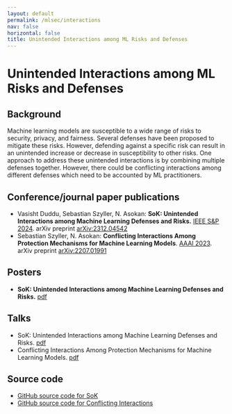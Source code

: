 ```yaml
---
layout: default
permalink: /mlsec/interactions
nav: false
horizontal: false
title: Unintended Interactions among ML Risks and Defenses
---
```



# Unintended Interactions among ML Risks and Defenses

## Background 

Machine learning models are susceptible to a wide range of risks to security, privacy, and fairness. 
Several defenses have been proposed to mitigate these risks. 
However, defending against a specific risk can result in an unintended increase or decrease in susceptibility to other risks. 
One approach to address these unintended interactions is by combining multiple defenses together. 
However, there could be conflicting interactions among different defenses which need to be accounted by ML practitioners.

## Conference/journal paper publications

- Vasisht Duddu, Sebastian Szyller, N. Asokan: **SoK: Unintended Interactions among Machine Learning Defenses and Risks.** [IEEE S&P 2024](https://sp2024.ieee-security.org/). arXiv preprint [arXiv:2312.04542](https://arxiv.org/abs/2312.04542)
- Sebastian Szyller, N. Asokan: **Conflicting Interactions Among Protection Mechanisms for Machine Learning Models**. [AAAI 2023](https://aaai-23.aaai.org). arXiv preprint [arXiv:2207.01991](https://arxiv.org/abs/2207.01991)

## Posters

- **SoK: Unintended Interactions among Machine Learning Defenses and Risks.** [pdf](../../assets/pdf/mlsec/sok_poster.pdf)

## Talks

- SoK: Unintended Interactions among Machine Learning Defenses and Risks. [pdf](../../assets/pdf/mlsec/SoK.pdf)
- Conflicting Interactions Among Protection Mechanisms for Machine Learning Models. [pdf](../../assets/pdf/mlsec/MLConfGoals-master.pdf)

## Source code


- [GitHub source code for SoK](https://github.com/ssg-research/sok-unintended-interactions)
- [GitHub source code for Conflicting Interactions](https://github.com/ssg-research/conflicts-in-ml-protection-mechanisms)
